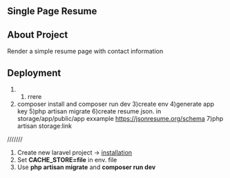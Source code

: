 ## Single Page Resume 

## About Project

Render a simple resume page with contact information

## Deployment
1) 1) rrere
2) composer install and composer run dev
3)create env
4)generate app key
5)php artisan migrate
6)create resume json. in storage/app/public/app exxample https://jsonresume.org/schema
7)php artisan storage:link



///////

1)  Create new laravel project -> [installation](https://laravel.com/docs/12.x/installation)
2)  Set **CACHE_STORE=file** in env. file
3)  Use **php artisan migrate** and **composer run dev**
